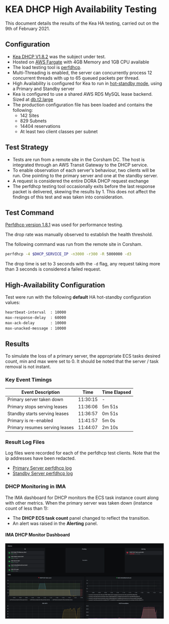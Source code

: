 # KEA DHCP High Availability Testing

This document details the results of the Kea HA testing, carried out on the 9th of February 2021.

## Configuration

- [Kea DHCP V1.8.2](https://github.com/ministryofjustice/staff-device-dhcp-server/blob/main/dhcp-service/Dockerfile) was the subject under test.
- Hosted on [AWS Fargate](https://aws.amazon.com/fargate/) with 4GB Memory and 1GB CPU available
- The load testing tool is [perfdhcp](#PerfDHCP).
- Multi-Threading is enabled, the server can concurrently process 12 concurrent threads with up to 65 queued packets per thread.
- High Availability is configured for Kea to run in [hot-standby mode](https://kea.readthedocs.io/en/kea-1.8.2/arm/hooks.html#hot-standby-configuration), using a Primary and Standby server
- Kea is configured to use a shared AWS RDS MySQL lease backend. Sized at [db.t2.large](https://aws.amazon.com/rds/instance-types/)
- The production configuration file has been loaded and contains the following:
  - 142 Sites
  - 829 Subnets
  - 14404 reservations
  - At least two client classes per subnet

## Test Strategy

- Tests are run from a remote site in the Corsham DC. The host is integrated through an AWS Transit Gateway to the DHCP service.
- To enable observation of each server's behaviour, two clients will be run. One pointing to the primary server and one at the standby server.
- A request is considered the entire DORA DHCP request exchange
- The perfdhcp testing tool occasionally exits before the last response packet is delivered, skewing the results by 1. This does not affect the findings of this test and was taken into consideration.

## Test Command

[Perfdhcp version 1.8.1](https://kea.readthedocs.io/en/latest/man/perfdhcp.8.html) was used for performance testing.

The drop rate was manually observed to establish the health threshold.

The following command was run from the remote site in Corsham.

```sh
perfdhcp -4 $DHCP_SERVICE_IP -n3000 -r300 -R 5000000 -d3
```

The drop time is set to 3 seconds with the `-d` flag, any request taking more than 3 seconds is considered a failed request.

## High-Availability Configuration

Test were run with the following __default__ HA hot-standby configuration values:

```bash
heartbeat-interval  : 10000 
max-response-delay  : 60000 
max-ack-delay       : 10000
max-unacked-message : 10000
```

## Results

To simulate the loss of a primary server, the appropriate ECS tasks desired count, min and max were set to 0. It should be noted that the server / task removal is not instant.

### Key Event Timings

| Event Description            | Time     | Time Elapsed |
|------------------------------|----------|--------------|
|Primary server taken down     | 11:30:15 | -            |
|Primary stops serving leases  | 11:36:06 | 5m 51s       |
|Standby starts serving leases | 11:36:57 | 0m 51s       |
|Primary is re-enabled         | 11:41:57 | 5m 0s        |
|Primary resumes serving leases| 11:44:07 | 2m 10s       |

### Result Log Files

Log files were recorded for each of the perfdhcp test clients. Note that the ip addresses have been redacted.

- [Primary Server perfdhcp log](./primary-results.txt)
- [Standby Server perfdhcp log](./standby-results.txt)

### DHCP Monitoring in IMA

The IMA dashboard for DHCP monitors the ECS task instance count along with other metrics. When the primary server was taken down (instance count of less than 1):

- The __DHCP ECS task count__ panel changed to reflect the transition.
- An alert was raised in the __Alerting__ panel.

#### IMA DHCP Monitor Dashboard

![AWS ECS Task Instance](./images/high-availability-testing/dashboard-alerting-alarm.png)
